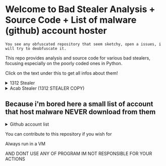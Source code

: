 # Welcome to Bad Stealer Analysis + Source Code + List of malware (github) account hoster

`You see any obfuscated repository that seem sketchy, open a issues, i will try to deobfuscate it.`

This repo provides analysis and source code for various bad stealers, focusing especially on the poorly coded ones in Python.

Click on the text under this to get all infos about them!

<details>
  <summary>1312 Stealer</summary>

## A simple leak of this stealer that start to show up on as lot of python program as dualhook

The stealer is hidden inside a lot of program, fake stealer, fake tools etc.. using the ; technique.

```py
import requests                                                                ;exec("code")
```

It is doing requests.get() to a website and remove tag to get the code hidden inside of the fake Cloudflare blocked webpage

The stealer seem original, but still pretty bad, nothing very advanced

They have an crypto miner too that is executed at some point 

- https[:][/][/]kleinanzeigen[.]ru/hvnc.exe
- https[:][/][/]kleinanzeigen[.]ru/miner.exe

What it steal : 

- Browser data (History, Cookies, Password and more!)
- Telegram files
- Discord token

- It inject a modified asar file on Exodus and Atomic

- It search on the whole computer for these
- Passwords and Account Information:
  file with those name: passw, mdp, motdepasse, mot_de_passe, login, secret, account, acount, paypal, banque, compte
  Cryptocurrency and Security:
  - metamask, wallet, crypto, exodus, 2fa, token, backup, memo, seecret
  Communication and Miscellaneous:
  -discord, code

  It check if the file exist and then verify if the extension is :
  Text and Document Files:
    - .txt, .log, .doc, .docx, .xls, .xlsx, .ppt, .pptx, .odt, .pdf, .rtf, .json, .csv, .db
  Image and Video Files:
   -  .jpg, .jpeg, .png, .gif, .webp, .mp4

And even more data !

 If at one point you feel like "using" it, don't, it is shit

RUN IN A VM

</details>

<details>
  <summary>Acab Stealer (1312 STEALER COPY)</summary>

## A simple leak of this stealer that start to show up on as lot of python program as dualhook (Like 1312)

The stealer is hidden inside a lot of program, fake stealer, fake tools etc.. using the ; technique.

```py
import requests                                                                ;exec("code")
```

It is doing requests.get() to a website and remove tag to get the code hidden inside of the fake Cloudflare blocked webpage

The stealer seem original, but still pretty bad, nothing very advanced

They have an crypto miner too that is executed at some point 

- https[:][/][/]kleinanzeigen[.]ru/hvnc.exe
- https[:][/][/]kleinanzeigen[.]ru/miner.exe
- 
What it steal : 

- Browser data (History, Cookies, Password and more!)
- Telegram files
- Discord token

- It inject a modified asar file on Exodus and Atomic

- It search on the whole computer for these
- Passwords and Account Information:
  file with those name: passw, mdp, motdepasse, mot_de_passe, login, secret, account, acount, paypal, banque, compte
  Cryptocurrency and Security:
  - metamask, wallet, crypto, exodus, 2fa, token, backup, memo, seecret
  Communication and Miscellaneous:
  -discord, code

  It check if the file exist and then verify if the extension is :
  Text and Document Files:
    - .txt, .log, .doc, .docx, .xls, .xlsx, .ppt, .pptx, .odt, .pdf, .rtf, .json, .csv, .db
  Image and Video Files:
   -  .jpg, .jpeg, .png, .gif, .webp, .mp4

And even more data !

 If at one point you feel like "using" it, don't, it is shit

RUN IN A VM

</details>

## Because i'm bored here a small list of account that host malware NEVER download from them

<details>
  <summary> Github account list</summary>
  
```
@joncema
@webs0ckett (Banned by me, insulting trans people get you ban after all ;))
@zevx-nz
@Rabchin
@Marcel1997
@FriedrichScholl
@XenooAZ
@0PPHUNT3R - Not malware but may be a dualhook
@prometheusdevelop
@kelgleRCrpatty

And pretty much everything that is constantly updated and with emoji like fire rocket and flame
 ```
</details>



You can contribute to this repository if you wish for

Always run in a VM

AND DONT USE ANY OF PROGRAM IM NOT RESPONSIBLE FOR YOUR ACTIONS

